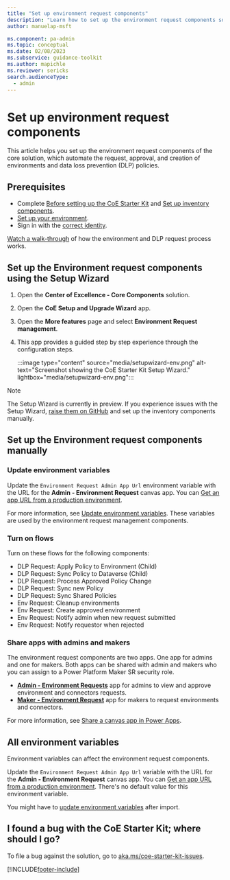 ```yaml
---
title: "Set up environment request components"
description: "Learn how to set up the environment request components solution of the Microsoft CoE Starter Kit."
author: manuelap-msft

ms.component: pa-admin
ms.topic: conceptual
ms.date: 02/08/2023
ms.subservice: guidance-toolkit
ms.author: mapichle
ms.reviewer: sericks
search.audienceType: 
  - admin
---
```


# Set up environment request components

This article helps you set up the environment request components of the core solution, which automate the request, approval, and creation of environments and data loss prevention (DLP) policies.

## Prerequisites

- Complete [Before setting up the CoE Starter Kit](setup.md) and [Set up inventory components](setup-core-components.md).
- [Set up your environment](setup.md#create-your-environments).
- Sign in with the [correct identity](setup.md#which-identity-should-i-use-to-install-the-coe-starter-kit).

[Watch a walk-through](https://www.youtube.com/watch?v=16mspbGz1zA&list=PLi9EhCY4z99W5kzaPK1np6sv6AzMQDsXG) of how the environment and DLP request process works.

## Set up the Environment request components using the Setup Wizard

1. Open the **Center of Excellence - Core Components** solution.
1. Open the **CoE Setup and Upgrade Wizard** app.
1. Open the **More features** page and select **Environment Request management**.
1. This app provides a guided step by step experience through the configuration steps.

   :::image type="content" source="media/setupwizard-env.png" alt-text="Screenshot showing the CoE Starter Kit Setup Wizard." lightbox="media/setupwizard-env.png":::

> [!NOTE]
> The Setup Wizard is currently in preview. If you experience issues with the Setup Wizard, [raise them on GitHub](https://aka.ms/coe-starter-kit-issues) and set up the inventory components manually.

## Set up the Environment request components manually

### Update environment variables

Update the `Environment Request Admin App Url` environment variable with the URL for the **Admin - Environment Request** canvas app. You can [Get an app URL from a production environment](faq.md#get-a-power-apps-url-from-a-production-environment).

For more information, see [Update environment variables](faq.md#update-environment-variables). These variables are used by the environment request management components.

### Turn on flows

Turn on these flows for the following components:  

- DLP Request: Apply Policy to Environment (Child)
- DLP Request: Sync Policy to Dataverse (Child)
- DLP Request: Process Approved Policy Change
- DLP Request: Sync new Policy
- DLP Request: Sync Shared Policies
- Env Request: Cleanup environments
- Env Request: Create approved environment
- Env Request: Notify admin when new request submitted
- Env Request: Notify requestor when rejected

### Share apps with admins and makers

The environment request components are two apps. One app for admins and one for makers. Both apps can be shared with admin and makers who you can assign to a Power Platform Maker SR security role.

- [**Admin - Environment Requests**](core-components.md) app for admins to view and approve environment and connectors requests.
- [**Maker - Environment Request**](core-components.md) app for makers to request environments and connectors.

For more information, see [Share a canvas app in Power Apps](faq.md#share-an-app-from-a-production-environment).

## All environment variables

Environment variables can affect the environment request components.

Update the `Environment Request Admin App Url` variable with the URL for the **Admin - Environment Request** canvas app. You can [Get an app URL from a production environment](faq.md#get-a-power-apps-url-from-a-production-environment). There's no default value for this environment variable.

You might have to [update environment variables](faq.md#update-environment-variables) after import.

## I found a bug with the CoE Starter Kit; where should I go?

To file a bug against the solution, go to [aka.ms/coe-starter-kit-issues](https://aka.ms/coe-starter-kit-issues).

[!INCLUDE[footer-include](../../includes/footer-banner.md)]

